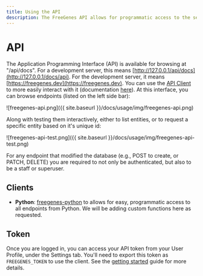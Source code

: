 ```yaml
---
title: Using the API
description: The FreeGenes API allows for programmatic access to the server
---
```


# API

The Application Programming Interface (API) is available for browsing at "/api/docs".
For a development server, this means [http://127.0.0.1/api/docs](http://127.0.0.1/docs/api).
For the development server, it means [https://freegenes.dev](https://freegenes.dev).
You can use the [API Client](https://pypi.org/project/freegenes/) to more easily
interact with it (documentation [here](https://vsoch.github.io/freegenes-python/)).
At this interface, you can browse endpoints (listed on the left side bar):

![freegenes-api.png]({{ site.baseurl }}/docs/usage/img/freegenes-api.png)

Along with testing them interactively, either to list entities, or to request a specific
entity based on it's unique id:

![freegenes-api-test.png]({{ site.baseurl }}/docs/usage/img/freegenes-api-test.png)

For any endpoint that modified the database (e.g., POST to create, or PATCH, DELETE)
you are required to not only be authenticated, but also to be a staff or superuser.

## Clients

 - **Python**: [freegenes-python](https://www.github.com/vsoch/freegenes-python/) to allows
for easy, programmatic access to all endpoints from Python. We will be adding custom functions here as requested.

## Token

Once you are logged in, you can access your API token from your User Profile,
under the Settings tab.  You'll need to export this token as `FREEGENES_TOKEN` to use
the client. See the [getting started](https://vsoch.github.io/freegenes-python/docs/getting-started/) 
guide for more details.
